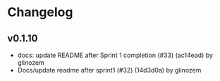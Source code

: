 # Changelog

## v0.1.10

* docs: update README after Sprint 1 completion (#33) (ac14ead) by glinozem
* Docs/update readme after sprint1 (#32) (14d3d0a) by glinozem
